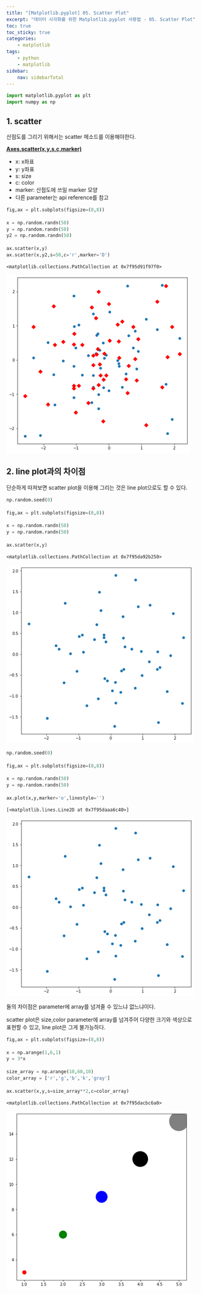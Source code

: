 ```yaml
---
title: "[Matplotlib.pyplot] 05. Scatter Plot"
excerpt: "데이터 시각화를 위한 Matplotlib.pyplot 사용법 - 05. Scatter Plot"
toc: true
toc_sticky: true
categories:
    - matplotlib
tags:
    - python
    - matplotlib
sidebar:
    nav: sidebarTotal
---
```


```python
import matplotlib.pyplot as plt
import numpy as np
```

## 1. scatter

산점도를 그리기 위해서는 scatter 메소드를 이용해야한다.

**[Axes.scatter(x,y,s,c,marker)](https://matplotlib.org/stable/api/_as_gen/matplotlib.axes.Axes.scatter.html?highlight=scatter#matplotlib.axes.Axes.scatter)**

-   x: x좌표
-   y: y좌표
-   s: size
-   c: color
-   marker: 산점도에 쓰일 marker 모양
-   다른 parameter는 api reference를 참고

```python
fig,ax = plt.subplots(figsize=(8,8))

x = np.random.randn(50)
y = np.random.randn(50)
y2 = np.random.randn(50)

ax.scatter(x,y)
ax.scatter(x,y2,s=50,c='r',marker='D')
```

    <matplotlib.collections.PathCollection at 0x7f95d91f97f0>

<img src="/assets/image/matplotlib-pyplot-05_files/matplotlib-pyplot-05_3_1.png">

## 2. line plot과의 차이점

단순하게 따져보면 scatter plot을 이용해 그리는 것은 line plot으로도 할 수 있다.

```python
np.random.seed(0)

fig,ax = plt.subplots(figsize=(8,8))

x = np.random.randn(50)
y = np.random.randn(50)

ax.scatter(x,y)
```

    <matplotlib.collections.PathCollection at 0x7f95da92b250>

<img src="/assets/image/matplotlib-pyplot-05_files/matplotlib-pyplot-05_5_1.png">

```python
np.random.seed(0)

fig,ax = plt.subplots(figsize=(8,8))

x = np.random.randn(50)
y = np.random.randn(50)

ax.plot(x,y,marker='o',linestyle='')
```

    [<matplotlib.lines.Line2D at 0x7f95daaa6c40>]

<img src="/assets/image/matplotlib-pyplot-05_files/matplotlib-pyplot-05_6_1.png">

둘의 차이점은 parameter에 array를 넘겨줄 수 있느냐 없느냐이다.

scatter plot은 size,color parameter에 array를 넘겨주어 다양한 크기와 색상으로 표현할 수 있고,
line plot은 그게 불가능하다.

```python
fig,ax = plt.subplots(figsize=(8,8))

x = np.arange(1,6,1)
y = 3*x

size_array = np.arange(10,60,10)
color_array = ['r','g','b','k','gray']

ax.scatter(x,y,s=size_array**2,c=color_array)
```

    <matplotlib.collections.PathCollection at 0x7f95dacbc6a0>

<img src="/assets/image/matplotlib-pyplot-05_files/matplotlib-pyplot-05_8_1.png">
